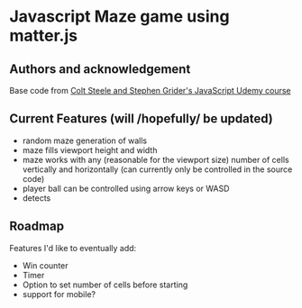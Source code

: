 # Javascript Maze game using matter.js

## Authors and acknowledgement
Base code from [Colt Steele and Stephen Grider's JavaScript Udemy course](https://www.udemy.com/course/javascript-beginners-complete-tutorial/)

## Current Features (will /hopefully/ be updated)
* random maze generation of walls
* maze fills viewport height and width
* maze works with any (reasonable for the viewport size) number of cells vertically and horizontally (can currently only be controlled in the source code)
* player ball can be controlled using arrow keys or WASD
* detects

## Roadmap
Features I'd like to eventually add:
* Win counter
* Timer
* Option to set number of cells before starting
* support for mobile?